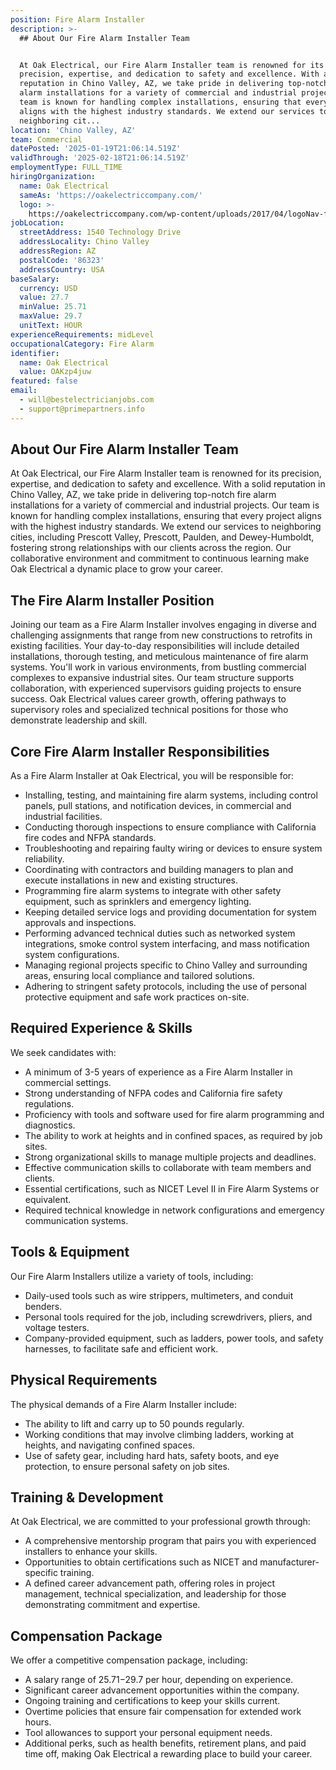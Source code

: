 ```yaml
---
position: Fire Alarm Installer
description: >-
  ## About Our Fire Alarm Installer Team


  At Oak Electrical, our Fire Alarm Installer team is renowned for its
  precision, expertise, and dedication to safety and excellence. With a solid
  reputation in Chino Valley, AZ, we take pride in delivering top-notch fire
  alarm installations for a variety of commercial and industrial projects. Our
  team is known for handling complex installations, ensuring that every project
  aligns with the highest industry standards. We extend our services to
  neighboring cit...
location: 'Chino Valley, AZ'
team: Commercial
datePosted: '2025-01-19T21:06:14.519Z'
validThrough: '2025-02-18T21:06:14.519Z'
employmentType: FULL_TIME
hiringOrganization:
  name: Oak Electrical
  sameAs: 'https://oakelectriccompany.com/'
  logo: >-
    https://oakelectriccompany.com/wp-content/uploads/2017/04/logoNav-for-web.png
jobLocation:
  streetAddress: 1540 Technology Drive
  addressLocality: Chino Valley
  addressRegion: AZ
  postalCode: '86323'
  addressCountry: USA
baseSalary:
  currency: USD
  value: 27.7
  minValue: 25.71
  maxValue: 29.7
  unitText: HOUR
experienceRequirements: midLevel
occupationalCategory: Fire Alarm
identifier:
  name: Oak Electrical
  value: OAKzp4juw
featured: false
email:
  - will@bestelectricianjobs.com
  - support@primepartners.info
---
```




## About Our Fire Alarm Installer Team

At Oak Electrical, our Fire Alarm Installer team is renowned for its precision, expertise, and dedication to safety and excellence. With a solid reputation in Chino Valley, AZ, we take pride in delivering top-notch fire alarm installations for a variety of commercial and industrial projects. Our team is known for handling complex installations, ensuring that every project aligns with the highest industry standards. We extend our services to neighboring cities, including Prescott Valley, Prescott, Paulden, and Dewey-Humboldt, fostering strong relationships with our clients across the region. Our collaborative environment and commitment to continuous learning make Oak Electrical a dynamic place to grow your career.

## The Fire Alarm Installer Position

Joining our team as a Fire Alarm Installer involves engaging in diverse and challenging assignments that range from new constructions to retrofits in existing facilities. Your day-to-day responsibilities will include detailed installations, thorough testing, and meticulous maintenance of fire alarm systems. You'll work in various environments, from bustling commercial complexes to expansive industrial sites. Our team structure supports collaboration, with experienced supervisors guiding projects to ensure success. Oak Electrical values career growth, offering pathways to supervisory roles and specialized technical positions for those who demonstrate leadership and skill.

## Core Fire Alarm Installer Responsibilities

As a Fire Alarm Installer at Oak Electrical, you will be responsible for:

- Installing, testing, and maintaining fire alarm systems, including control panels, pull stations, and notification devices, in commercial and industrial facilities.
- Conducting thorough inspections to ensure compliance with California fire codes and NFPA standards.
- Troubleshooting and repairing faulty wiring or devices to ensure system reliability.
- Coordinating with contractors and building managers to plan and execute installations in new and existing structures.
- Programming fire alarm systems to integrate with other safety equipment, such as sprinklers and emergency lighting.
- Keeping detailed service logs and providing documentation for system approvals and inspections.
- Performing advanced technical duties such as networked system integrations, smoke control system interfacing, and mass notification system configurations.
- Managing regional projects specific to Chino Valley and surrounding areas, ensuring local compliance and tailored solutions.
- Adhering to stringent safety protocols, including the use of personal protective equipment and safe work practices on-site.

## Required Experience & Skills

We seek candidates with:

- A minimum of 3-5 years of experience as a Fire Alarm Installer in commercial settings.
- Strong understanding of NFPA codes and California fire safety regulations.
- Proficiency with tools and software used for fire alarm programming and diagnostics.
- The ability to work at heights and in confined spaces, as required by job sites.
- Strong organizational skills to manage multiple projects and deadlines.
- Effective communication skills to collaborate with team members and clients.
- Essential certifications, such as NICET Level II in Fire Alarm Systems or equivalent.
- Required technical knowledge in network configurations and emergency communication systems.

## Tools & Equipment

Our Fire Alarm Installers utilize a variety of tools, including:

- Daily-used tools such as wire strippers, multimeters, and conduit benders.
- Personal tools required for the job, including screwdrivers, pliers, and voltage testers.
- Company-provided equipment, such as ladders, power tools, and safety harnesses, to facilitate safe and efficient work.

## Physical Requirements

The physical demands of a Fire Alarm Installer include:

- The ability to lift and carry up to 50 pounds regularly.
- Working conditions that may involve climbing ladders, working at heights, and navigating confined spaces.
- Use of safety gear, including hard hats, safety boots, and eye protection, to ensure personal safety on job sites.

## Training & Development

At Oak Electrical, we are committed to your professional growth through:

- A comprehensive mentorship program that pairs you with experienced installers to enhance your skills.
- Opportunities to obtain certifications such as NICET and manufacturer-specific training.
- A defined career advancement path, offering roles in project management, technical specialization, and leadership for those demonstrating commitment and expertise.

## Compensation Package

We offer a competitive compensation package, including:

- A salary range of $25.71-$29.7 per hour, depending on experience.
- Significant career advancement opportunities within the company.
- Ongoing training and certifications to keep your skills current.
- Overtime policies that ensure fair compensation for extended work hours.
- Tool allowances to support your personal equipment needs.
- Additional perks, such as health benefits, retirement plans, and paid time off, making Oak Electrical a rewarding place to build your career.